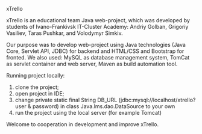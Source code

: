 xTrello

xTrello is an educational team Java web-project, which was developed by students of Ivano-Frankivsk IT-Cluster Academy:
Andriy Golban, Grigoriy Vasiliev, Taras Pushkar, and Volodymyr Simkiv.

Our purpose was to develop web-project using Java technologies (Java Core, Servlet API, JDBC) for backend and HTML/CSS and Bootstrap for fronted.
We also used: 
MySQL as database management system,
TomCat as servlet container and web server,
Maven as build automation tool.

 
Running project locally:
1) clone the project;
2) open project in IDE;
3) change private static final String DB_URL (jdbc:mysql://localhost/xtrello?user & password) in class Java.lms.dao.DataSource to your own
4) run the project using the local server (for example Tomcat)

Welcome to cooperation in development and improve xTrello.